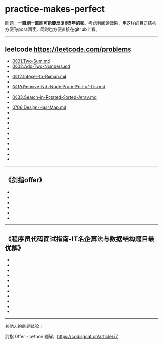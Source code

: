 # practice-makes-perfect
刷题，**一直刷一直刷可能要反复刷5年的呢**。考虑到阅读效果，用这样的目录结构方便Typora阅读，同时也方便直接在github上看。

---

## leetcode https://leetcode.com/problems
- [0001.Two-Sum.md](./leetcode/0001.Two-Sum.md)
- [0002.Add-Two-Numbers.md](./leetcode/0002.Add-Two-Numbers.md)
- [](./leetcode/)
- [0012.Integer-to-Roman.md](./leetcode/0012.Integer-to-Roman.md)
- [](./leetcode/)
- [0019.Remove-Nth-Node-From-End-of-List.md](./leetcode/0019.Remove-Nth-Node-From-End-of-List.md)
- [](./leetcode/)
- [0033.Search-in-Rotated-Sorted-Array.md](./leetcode/0033.Search-in-Rotated-Sorted-Array.md)
- [](./leetcode/)
- [0706.Design-HashMap.md](./leetcode/0706.Design-HashMap.md)
- [](./leetcode/)
- [](./leetcode/)
- [](./leetcode/)
- [](./leetcode/)
- [](./leetcode/)
- [](./leetcode/)
- [](./leetcode/)
- [](./leetcode/)
- [](./leetcode/)
- [](./leetcode/)

---
## 《剑指offer》
- [](./剑指offer/)
- [](./剑指offer/)
- [](./剑指offer/)
- [](./剑指offer/)
- [](./剑指offer/)
- [](./剑指offer/)

---
## 《程序员代码面试指南-IT名企算法与数据结构题目最优解》
- [](./程序员代码面试指南/)
- [](./程序员代码面试指南/)
- [](./程序员代码面试指南/)
- [](./程序员代码面试指南/)
- [](./程序员代码面试指南/)
- [](./程序员代码面试指南/)
- [](./程序员代码面试指南/)
- [](./程序员代码面试指南/)
- [](./程序员代码面试指南/)
- [](./程序员代码面试指南/)
- [](./程序员代码面试指南/)

---
其他人的刷题经验：

剑指 Offer - python 题解，https://codingcat.cn/article/57



